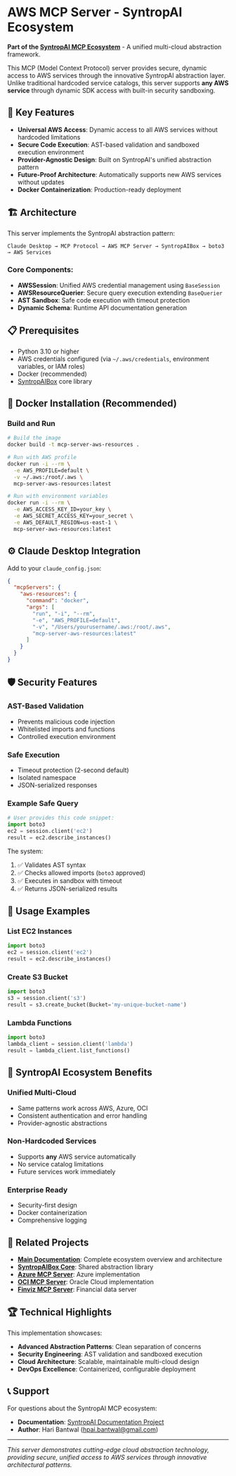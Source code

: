 # AWS MCP Server - SyntropAI Ecosystem

**Part of the [SyntropAI MCP Ecosystem](https://github.com/paihari/documentation-syntropai)** - A unified multi-cloud abstraction framework.

This MCP (Model Context Protocol) server provides secure, dynamic access to AWS services through the innovative SyntropAI abstraction layer. Unlike traditional hardcoded service catalogs, this server supports **any AWS service** through dynamic SDK access with built-in security sandboxing.

## 🚀 Key Features

- **Universal AWS Access**: Dynamic access to all AWS services without hardcoded limitations
- **Secure Code Execution**: AST-based validation and sandboxed execution environment
- **Provider-Agnostic Design**: Built on SyntropAI's unified abstraction pattern
- **Future-Proof Architecture**: Automatically supports new AWS services without updates
- **Docker Containerization**: Production-ready deployment

## 🏗️ Architecture

This server implements the SyntropAI abstraction pattern:

```
Claude Desktop → MCP Protocol → AWS MCP Server → SyntropAIBox → boto3 → AWS Services
```

### Core Components:
- **AWSSession**: Unified AWS credential management using `BaseSession`
- **AWSResourceQuerier**: Secure query execution extending `BaseQuerier`  
- **AST Sandbox**: Safe code execution with timeout protection
- **Dynamic Schema**: Runtime API documentation generation

## 📋 Prerequisites

- Python 3.10 or higher
- AWS credentials configured (via `~/.aws/credentials`, environment variables, or IAM roles)
- Docker (recommended)
- [SyntropAIBox](https://test.pypi.org/project/syntropaibox/) core library

## 🐳 Docker Installation (Recommended)

### Build and Run
```bash
# Build the image
docker build -t mcp-server-aws-resources .

# Run with AWS profile
docker run -i --rm \
  -e AWS_PROFILE=default \
  -v ~/.aws:/root/.aws \
  mcp-server-aws-resources:latest

# Run with environment variables
docker run -i --rm \
  -e AWS_ACCESS_KEY_ID=your_key \
  -e AWS_SECRET_ACCESS_KEY=your_secret \
  -e AWS_DEFAULT_REGION=us-east-1 \
  mcp-server-aws-resources:latest
```

## ⚙️ Claude Desktop Integration

Add to your `claude_config.json`:

```json
{
  "mcpServers": {
    "aws-resources": {
      "command": "docker",
      "args": [
        "run", "-i", "--rm",
        "-e", "AWS_PROFILE=default", 
        "-v", "/Users/yourusername/.aws:/root/.aws",
        "mcp-server-aws-resources:latest"
      ]
    }
  }
}
```

## 🛡️ Security Features

### AST-Based Validation
- Prevents malicious code injection
- Whitelisted imports and functions
- Controlled execution environment

### Safe Execution
- Timeout protection (2-second default)
- Isolated namespace
- JSON-serialized responses

### Example Safe Query
```python
# User provides this code snippet:
import boto3
ec2 = session.client('ec2')
result = ec2.describe_instances()
```

The system:
1. ✅ Validates AST syntax
2. ✅ Checks allowed imports (`boto3` approved)  
3. ✅ Executes in sandbox with timeout
4. ✅ Returns JSON-serialized results

## 🔧 Usage Examples

### List EC2 Instances
```python
import boto3
ec2 = session.client('ec2')
result = ec2.describe_instances()
```

### Create S3 Bucket
```python  
import boto3
s3 = session.client('s3')
result = s3.create_bucket(Bucket='my-unique-bucket-name')
```

### Lambda Functions
```python
import boto3
lambda_client = session.client('lambda')
result = lambda_client.list_functions()
```

## 🌟 SyntropAI Ecosystem Benefits

### Unified Multi-Cloud
- Same patterns work across AWS, Azure, OCI
- Consistent authentication and error handling
- Provider-agnostic abstractions

### Non-Hardcoded Services
- Supports **any** AWS service automatically
- No service catalog limitations
- Future services work immediately

### Enterprise Ready
- Security-first design
- Docker containerization
- Comprehensive logging

## 🔗 Related Projects

- **[Main Documentation](https://github.com/paihari/documentation-syntropai)**: Complete ecosystem overview and architecture
- **[SyntropAIBox Core](https://test.pypi.org/project/syntropaibox/)**: Shared abstraction library
- **[Azure MCP Server](../mcp-server-azure)**: Azure implementation  
- **[OCI MCP Server](../mcp-server-oci)**: Oracle Cloud implementation
- **[Finviz MCP Server](../mcp_finviz)**: Financial data server

## 🏆 Technical Highlights

This implementation showcases:
- **Advanced Abstraction Patterns**: Clean separation of concerns
- **Security Engineering**: AST validation and sandboxed execution  
- **Cloud Architecture**: Scalable, maintainable multi-cloud design
- **DevOps Excellence**: Containerized, configurable deployment

## 📞 Support

For questions about the SyntropAI MCP ecosystem:
- **Documentation**: [SyntropAI Documentation Project](https://github.com/paihari/documentation-syntropai)
- **Author**: Hari Bantwal (hpai.bantwal@gmail.com)

---

*This server demonstrates cutting-edge cloud abstraction technology, providing secure, unified access to AWS services through innovative architectural patterns.*